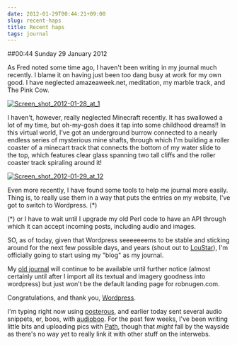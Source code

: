 ```yaml
---
date: 2012-01-29T00:44:21+09:00
slug: recent-haps
title: Recent haps
tags: journal
---
```


##00:44 Sunday 29 January 2012

As Fred noted some time ago, I haven't been writing in my journal much recently.  I blame it on having just been too dang busy at work for my own good.  I have neglected amazeaweek.net, meditation, my marble track, and The Pink Cow.

[![Screen_shot_2012-01-28_at_1](http://getfile7.posterous.com/getfile/files.posterous.com/temp-2012-01-28/DxnBsbGvexzHfAtFJqruGfdyutcfwsrpCcrzslkbmaiwdEgqylhFvsBgiybA/Screen_shot_2012-01-28_at_1.10.24_AM.png.scaled500.png)](http://getfile5.posterous.com/getfile/files.posterous.com/temp-2012-01-28/DxnBsbGvexzHfAtFJqruGfdyutcfwsrpCcrzslkbmaiwdEgqylhFvsBgiybA/Screen_shot_2012-01-28_at_1.10.24_AM.png.scaled1000.png)

I haven't, however, really neglected Minecraft recently.  It has swallowed a lot of my time, but oh-my-gosh does it tap into some childhood dreams!!  In this virtual world, I've got an underground burrow connected to a nearly endless series of mysterious mine shafts, through which I'm building a roller coaster of a minecart track that connects the bottom of my water slide to the top, which features clear glass spanning two tall cliffs and the roller coaster track spiraling around it!  


[![Screen_shot_2012-01-29_at_12](http://getfile5.posterous.com/getfile/files.posterous.com/temp-2012-01-28/CfrxfwmCvmndkgDdAalzJhvyJsJzjbrAzJwuJbbDHHcwellbfmiiIFrriJja/Screen_shot_2012-01-29_at_12.20.10_AM.png.scaled500.png)](http://getfile3.posterous.com/getfile/files.posterous.com/temp-2012-01-28/CfrxfwmCvmndkgDdAalzJhvyJsJzjbrAzJwuJbbDHHcwellbfmiiIFrriJja/Screen_shot_2012-01-29_at_12.20.10_AM.png.scaled1000.png)

 

Even more recently, I have found some tools to help me journal more easily.  Thing is, to really use them in a way that puts the entries on my website, I've got to switch to Wordpress. (*)

 

(*) or I have to wait until I upgrade my old Perl code to have an API through which it can accept incoming posts, including audio and images.

 

SO, as of today, given that Wordpress seeeeeeems to be stable and sticking around for the next few possible days, and years (shout out to [LouStar](http://www.reverbnation.com/artist/song_details/6926112)), I'm officially going to start using my "blog" as my journal.

 

My [old journal](http://robnugen.com/cgi-bin/journal.pl) will continue to be available until further notice (almost certainly until after I import all its textual and imagery goodness into wordpress) but just won't be the default landing page for robnugen.com.

 

Congratulations, and thank you, [Word](http://wordpress.org/)[press](http://wordpress.com/).

 

I'm typing right now using [posterous](http://posterous.com/), and earlier today sent several audio snippets, er, boos, with [audioboo](http://audioboo.fm).  For the past few weeks, I've been writing little bits and uploading pics with [Path](http://path.com/), though that *might* fall by the wayside as there's no way yet to really link it with other stuff on the interwebs.

 
